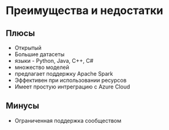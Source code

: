 # Преимущества и недостатки

## Плюсы

- Открытый
- Большие датасеты
- языки - Python, Java, C++, C#
- множество моделей
- предлагает поддержку Apache Spark
- Эффективен при использовании ресурсов
- Имеет простую интреграцию с Azure Cloud


## Минусы

- Ограниченная поддержка сообществом